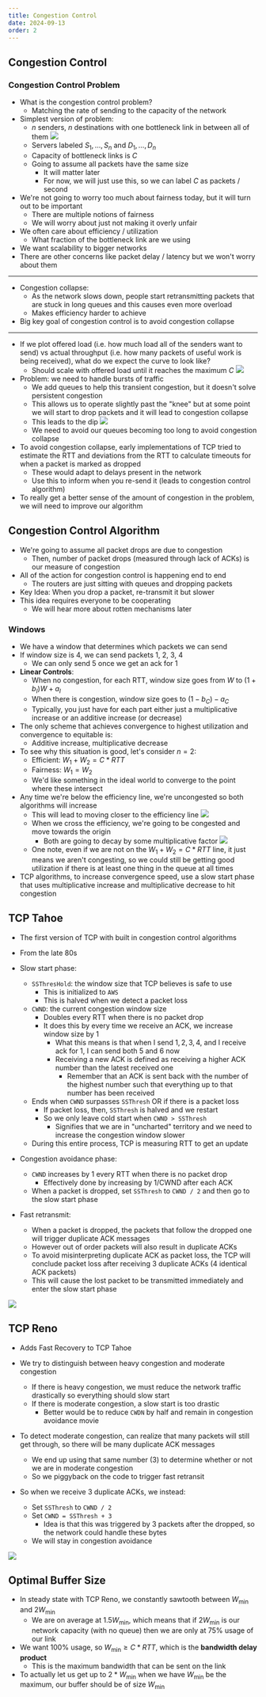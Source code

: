 ```yaml
---
title: Congestion Control
date: 2024-09-13
order: 2
---
```


## Congestion Control

### Congestion Control Problem

- What is the congestion control problem?
  - Matching the rate of sending to the capacity of the network
- Simplest version of problem:
  - $n$ senders, $n$ destinations with one bottleneck link in between all of them
    ![](img/simple.png)
  - Servers labeled $S_1, \dots, S_n$ and $D_1, \dots, D_n$
  - Capacity of bottleneck links is $C$
  - Going to assume all packets have the same size
    - It will matter later
    - For now, we will just use this, so we can label $C$ as packets / second
- We're not going to worry too much about fairness today, but it will turn out to be important
  - There are multiple notions of fairness
  - We will worry about just not making it overly unfair
- We often care about efficiency / utilization
  - What fraction of the bottleneck link are we using
- We want scalability to bigger networks
- There are other concerns like packet delay / latency but we won't worry about them

---

- Congestion collapse:
  - As the network slows down, people start retransmitting packets that are stuck in long queues and this causes even more overload
  - Makes efficiency harder to achieve
- Big key goal of congestion control is to avoid congestion collapse

---

- If we plot offered load (i.e. how much load all of the senders want to send) vs actual throughput (i.e. how many packets of useful work is being received), what do we expect the curve to look like?
  - Should scale with offered load until it reaches the maximum $C$
    ![](img/offered-load-vs-throughput.png)
- Problem: we need to handle bursts of traffic
  - We add queues to help this transient congestion, but it doesn't solve persistent congestion
  - This allows us to operate slightly past the "knee" but at some point we will start to drop packets and it will lead to congestion collapse
  - This leads to the dip
    ![](img/congestion-collapse-graph.png)
  - We need to avoid our queues becoming too long to avoid congestion collapse
- To avoid congestion collapse, early implementations of TCP tried to estimate the RTT and deviations from the RTT to calculate timeouts for when a packet is marked as dropped
  - These would adapt to delays present in the network
  - Use this to inform when you re-send it (leads to congestion control algorithm)
- To really get a better sense of the amount of congestion in the problem, we will need to improve our algorithm

## Congestion Control Algorithm

- We're going to assume all packet drops are due to congestion
  - Then, number of packet drops (measured through lack of ACKs) is our measure of congestion
- All of the action for congestion control is happening end to end
  - The routers are just sitting with queues and dropping packets
- Key Idea: When you drop a packet, re-transmit it but slower
- This idea requires everyone to be cooperating
  - We will hear more about rotten mechanisms later

### Windows

- We have a window that determines which packets we can send
- If window size is 4, we can send packets 1, 2, 3, 4
  - We can only send 5 once we get an ack for 1
- **Linear Controls**:
  - When no congestion, for each RTT, window size goes from $W$ to $(1+b_I)W + a_I$
  - When there is congestion, window size goes to $(1 - b_C) - a_C$
  - Typically, you just have for each part either just a multiplicative increase or an additive increase (or decrease)
- The only scheme that achieves convergence to highest utilization and convergence to equitable is:
  - Additive increase, multiplicative decrease
- To see why this situation is good, let's consider $n = 2$:
  - Efficient: $W_1 + W_2 = C * RTT$
  - Fairness: $W_1 = W_2$
  - We'd like something in the ideal world to converge to the point where these intersect
- Any time we're below the efficiency line, we're uncongested so both algorithms will increase
  - This will lead to moving closer to the efficiency line
    ![](img/towards-efficiency.png)
  - When we cross the efficiency, we're going to be congested and move towards the origin
    - Both are going to decay by some multiplicative factor
      ![](img/towards-efficiency-2.png)
  - One note, even if we are not on the $W_1 + W_2 = C * RTT$ line, it just means we aren't congesting, so we could still be getting good utilization if there is at least one thing in the queue at all times
- TCP algorithms, to increase convergence speed, use a slow start phase that uses multiplicative increase and multiplicative decrease to hit congestion

## TCP Tahoe

- The first version of TCP with built in congestion control algorithms
- From the late 80s
- Slow start phase:
  - `SSThresHold`: the window size that TCP believes is safe to use
    - This is initialized to `AWS`
    - This is halved when we detect a packet loss
  - `CWND`: the current congestion window size
    - Doubles every RTT when there is no packet drop
    - It does this by every time we receive an ACK, we increase window size by 1
      - What this means is that when I send $1, 2, 3, 4$, and I receive ack for $1$, I can send both $5$ and $6$ now
      - Receiving a new ACK is defined as receiving a higher ACK number than the latest received one
        - Remember that an ACK is sent back with the number of the highest number such that everything up to that number has been received
  - Ends when `CWND` surpasses `SSThresh` OR if there is a packet loss
    - If packet loss, then, `SSThresh` is halved and we restart
    - So we only leave cold start when `CWND > SSThresh`
      - Signifies that we are in "uncharted" territory and we need to increase the congestion window slower
  - During this entire process, TCP is measuring RTT to get an update
- Congestion avoidance phase:
  - `CWND` increases by 1 every RTT when there is no packet drop
    - Effectively done by increasing by $1 / \text{CWND}$ after each ACK
  - When a packet is dropped, set `SSThresh` to `CWND / 2` and then go to the slow start phase
- Fast retransmit:

  - When a packet is dropped, the packets that follow the dropped one will trigger duplicate ACK messages
  - However out of order packets will also result in duplicate ACKs
  - To avoid misinterpreting duplicate ACK as packet loss, the TCP will conclude packet loss after receiving 3 duplicate ACKs (4 identical ACK packets)
  - This will cause the lost packet to be transmitted immediately and enter the slow start phase

![](img/tcp-tahoe.png)

## TCP Reno

- Adds Fast Recovery to TCP Tahoe
- We try to distinguish between heavy congestion and moderate congestion

  - If there is heavy congestion, we must reduce the network traffic drastically so everything should slow start
  - If there is moderate congestion, a slow start is too drastic
    - Better would be to reduce `CWDN` by half and remain in congestion avoidance movie

- To detect moderate congestion, can realize that many packets will still get through, so there will be many duplicate ACK messages

  - We end up using that same number (3) to determine whether or not we are in moderate congestion
  - So we piggyback on the code to trigger fast retransit

- So when we receive 3 duplicate ACKs, we instead:

  - Set `SSThresh` to `CWND / 2`
  - Set `CWND = SSThresh + 3`
    - Idea is that this was triggered by 3 packets after the dropped, so the network could handle these bytes
  - We will stay in congestion avoidance

![](img/tcp-reno.png)

## Optimal Buffer Size

- In steady state with TCP Reno, we constantly sawtooth between $W_\min$ and $2W_\min$
  - We are on average at $1.5W_\min$, which means that if $2W_\min$ is our network capacity (with no queue) then we are only at 75% usage of our link
- We want 100% usage, so $W_\min \geq C * RTT$, which is the **bandwidth delay product**
  - This is the maximum bandwidth that can be sent on the link
- To actually let us get up to $2 * W_\min$ when we have $W_\min$ be the maximum, our buffer should be of size $W_\min$

